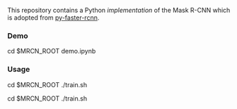 This repository contains a Python *implementation* of the Mask R-CNN which is adopted from [py-faster-rcnn](https://github.com/rbgirshick/py-faster-rcnn.git).

### Demo

cd $MRCN_ROOT
demo.ipynb

### Usage

cd $MRCN_ROOT
./train.sh

cd $MRCN_ROOT
./train.sh
